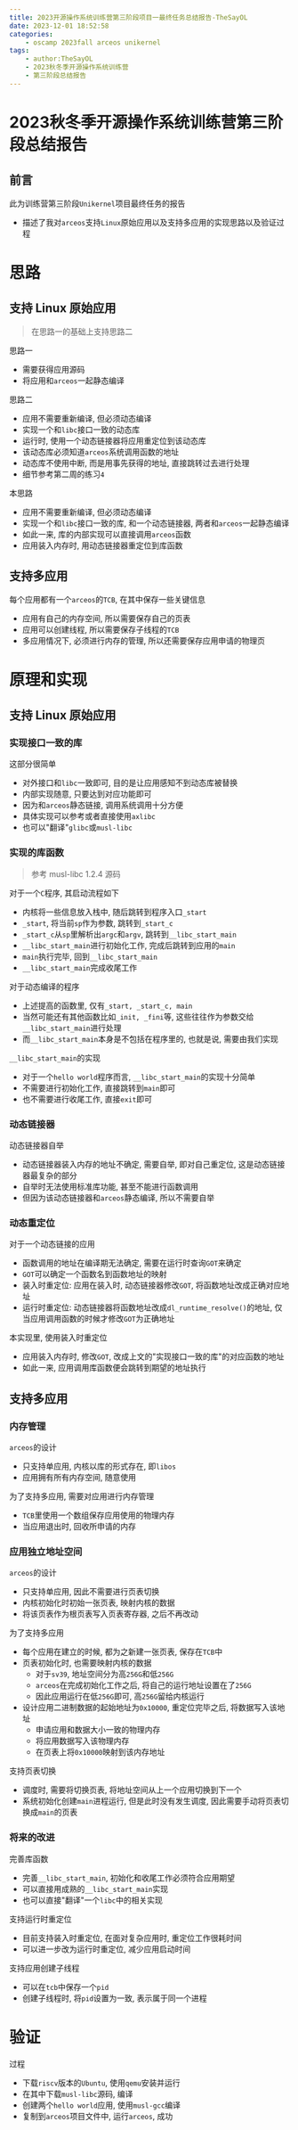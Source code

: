 ```yaml
---
title: 2023开源操作系统训练营第三阶段项目一最终任务总结报告-TheSayOL
date: 2023-12-01 18:52:58
categories:
    - oscamp 2023fall arceos unikernel
tags:
    - author:TheSayOL
    - 2023秋冬季开源操作系统训练营
    - 第三阶段总结报告
---
```


# 2023秋冬季开源操作系统训练营第三阶段总结报告

## 前言

此为训练营第三阶段`Unikernel`项目最终任务的报告
- 描述了我对`arceos`支持`Linux`原始应用以及支持多应用的实现思路以及验证过程


# 思路

## 支持 Linux 原始应用

> 在思路一的基础上支持思路二

思路一
- 需要获得应用源码
- 将应用和`arceos`一起静态编译

思路二
- 应用不需要重新编译, 但必须动态编译
- 实现一个和`libc`接口一致的动态库
- 运行时, 使用一个动态链接器将应用重定位到该动态库
- 该动态库必须知道`arceos`系统调用函数的地址
- 动态库不使用中断, 而是用事先获得的地址, 直接跳转过去进行处理
- 细节参考第二周的练习`4`

本思路
- 应用不需要重新编译, 但必须动态编译
- 实现一个和`libc`接口一致的库, 和一个动态链接器, 两者和`arceos`一起静态编译
- 如此一来, 库的内部实现可以直接调用`arceos`函数
- 应用装入内存时, 用动态链接器重定位到库函数 

## 支持多应用

每个应用都有一个`arceos`的`TCB`, 在其中保存一些关键信息
- 应用有自己的内存空间, 所以需要保存自己的页表
- 应用可以创建线程, 所以需要保存子线程的`TCB`
- 多应用情况下, 必须进行内存的管理, 所以还需要保存应用申请的物理页


# 原理和实现

## 支持 Linux 原始应用

### 实现接口一致的库

这部分很简单
- 对外接口和`libc`一致即可, 目的是让应用感知不到动态库被替换
- 内部实现随意, 只要达到对应功能即可
- 因为和`arceos`静态链接, 调用系统调用十分方便
- 具体实现可以参考或者直接使用`axlibc`
- 也可以"翻译"`glibc`或`musl-libc`


### 实现的库函数

> 参考 musl-libc 1.2.4 源码

对于一个`C`程序, 其启动流程如下
- 内核将一些信息放入栈中, 随后跳转到程序入口`_start`
- `_start`, 将当前`sp`作为参数, 跳转到`_start_c`
- `_start_c`从`sp`里解析出`argc`和`argv`, 跳转到`__libc_start_main`
- `__libc_start_main`进行初始化工作, 完成后跳转到应用的`main`
- `main`执行完毕, 回到`__libc_start_main`
- `__libc_start_main`完成收尾工作

对于动态编译的程序
- 上述提高的函数里, 仅有`_start, _start_c, main`
- 当然可能还有其他函数比如`_init, _fini`等, 这些往往作为参数交给`__libc_start_main`进行处理
- 而`__libc_start_main`本身是不包括在程序里的, 也就是说, 需要由我们实现

`__libc_start_main`的实现
- 对于一个`hello world`程序而言, `__libc_start_main`的实现十分简单
- 不需要进行初始化工作, 直接跳转到`main`即可
- 也不需要进行收尾工作, 直接`exit`即可


### 动态链接器

动态链接器自举
- 动态链接器装入内存的地址不确定, 需要自举, 即对自己重定位, 这是动态链接器最复杂的部分
- 自举时无法使用标准库功能, 甚至不能进行函数调用
- 但因为该动态链接器和`arceos`静态编译, 所以不需要自举

### 动态重定位

对于一个动态链接的应用
- 函数调用的地址在编译期无法确定, 需要在运行时查询`GOT`来确定
- `GOT`可以确定一个函数名到函数地址的映射
- 装入时重定位: 应用在装入时, 动态链接器修改`GOT`, 将函数地址改成正确对应地址
- 运行时重定位: 动态链接器将函数地址改成`dl_runtime_resolve()`的地址, 仅当应用调用函数的时候才修改`GOT`为正确地址

本实现里, 使用装入时重定位
- 应用装入内存时, 修改`GOT`, 改成上文的"实现接口一致的库"的对应函数的地址
- 如此一来, 应用调用库函数便会跳转到期望的地址执行



## 支持多应用


### 内存管理

`arceos`的设计
- 只支持单应用, 内核以库的形式存在, 即`libos`
- 应用拥有所有内存空间, 随意使用

为了支持多应用, 需要对应用进行内存管理
- `TCB`里使用一个数组保存应用使用的物理内存
- 当应用退出时, 回收所申请的内存


### 应用独立地址空间

`arceos`的设计
- 只支持单应用, 因此不需要进行页表切换
- 内核初始化时初始一张页表, 映射内核的数据
- 将该页表作为根页表写入页表寄存器, 之后不再改动

为了支持多应用
- 每个应用在建立的时候, 都为之新建一张页表, 保存在`TCB`中
- 页表初始化时, 也需要映射内核的数据
  - 对于`sv39`, 地址空间分为高`256G`和低`256G`
  - `arceos`在完成初始化工作之后, 将自己的运行地址设置在了`256G`
  - 因此应用运行在低`256G`即可, 高`256G`留给内核运行
- 设计应用二进制数据的起始地址为`0x10000`, 重定位完毕之后, 将数据写入该地址
  - 申请应用和数据大小一致的物理内存
  - 将应用数据写入该物理内存
  - 在页表上将`0x10000`映射到该内存地址

支持页表切换
- 调度时, 需要将切换页表, 将地址空间从上一个应用切换到下一个
- 系统初始化创建`main`进程运行, 但是此时没有发生调度, 因此需要手动将页表切换成`main`的页表


### 将来的改进

完善库函数
- 完善`__libc_start_main`, 初始化和收尾工作必须符合应用期望
- 可以直接用成熟的`__libc_start_main`实现
- 也可以直接"翻译"一个`libc`中的相关实现

支持运行时重定位
- 目前支持装入时重定位, 在面对复杂应用时, 重定位工作很耗时间
- 可以进一步改为运行时重定位, 减少应用启动时间

支持应用创建子线程
- 可以在`tcb`中保存一个`pid`
- 创建子线程时, 将`pid`设置为一致, 表示属于同一个进程


# 验证

过程
- 下载`riscv`版本的`Ubuntu`, 使用`qemu`安装并运行
- 在其中下载`musl-libc`源码, 编译
- 创建两个`hello world`应用, 使用`musl-gcc`编译
- 复制到`arceos`项目文件中, 运行`arceos`, 成功
